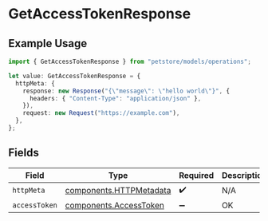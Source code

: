 # GetAccessTokenResponse

## Example Usage

```typescript
import { GetAccessTokenResponse } from "petstore/models/operations";

let value: GetAccessTokenResponse = {
  httpMeta: {
    response: new Response("{\"message\": \"hello world\"}", {
      headers: { "Content-Type": "application/json" },
    }),
    request: new Request("https://example.com"),
  },
};
```

## Fields

| Field                                                              | Type                                                               | Required                                                           | Description                                                        |
| ------------------------------------------------------------------ | ------------------------------------------------------------------ | ------------------------------------------------------------------ | ------------------------------------------------------------------ |
| `httpMeta`                                                         | [components.HTTPMetadata](../../models/components/httpmetadata.md) | :heavy_check_mark:                                                 | N/A                                                                |
| `accessToken`                                                      | [components.AccessToken](../../models/components/accesstoken.md)   | :heavy_minus_sign:                                                 | OK                                                                 |